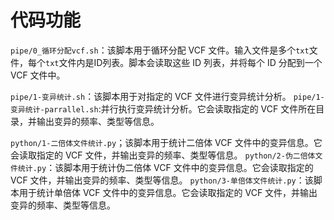 # 代码功能
`pipe/0_循环分配vcf.sh`：该脚本用于循环分配 VCF 文件。输入文件是多个`txt`文件，每个`txt`文件内是ID列表。脚本会读取这些 ID 列表，并将每个 ID 分配到一个 VCF 文件中。

`pipe/1-变异统计.sh`：该脚本用于对指定的 VCF 文件进行变异统计分析。
`pipe/1-变异统计-parrallel.sh`:并行执行变异统计分析。它会读取指定的 VCF 文件所在目录，并输出变异的频率、类型等信息。


`python/1-二倍体文件统计.py`；该脚本用于统计二倍体 VCF 文件中的变异信息。它会读取指定的 VCF 文件，并输出变异的频率、类型等信息。
`python/2-伪二倍体文件统计.py`：该脚本用于统计伪二倍体 VCF 文件中的变异信息。它会读取指定的 VCF 文件，并输出变异的频率、类型等信息。
`python/3-单倍体文件统计.py`：该脚本用于统计单倍体 VCF 文件中的变异信息。它会读取指定的 VCF 文件，并输出变异的频率、类型等信息。

